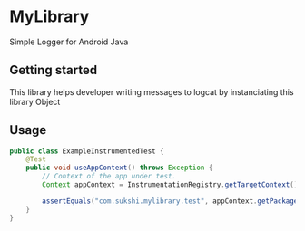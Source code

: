 # MyLibrary
Simple Logger for Android Java

## Getting started
This library helps developer writing messages to logcat by instanciating this library Object

## Usage
```java
public class ExampleInstrumentedTest {
    @Test
    public void useAppContext() throws Exception {
        // Context of the app under test.
        Context appContext = InstrumentationRegistry.getTargetContext();

        assertEquals("com.sukshi.mylibrary.test", appContext.getPackageName());
    }
}
```
